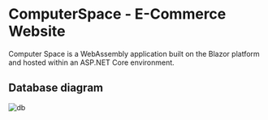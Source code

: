 # ComputerSpace - E-Commerce Website

Computer Space is a WebAssembly application built on the Blazor platform and hosted within an ASP.NET Core environment.

## Database diagram
![db](https://github.com/jakubtwardosz/ComputerSpace/assets/30162836/a2357031-7c97-49e0-9913-66d142829eae)
